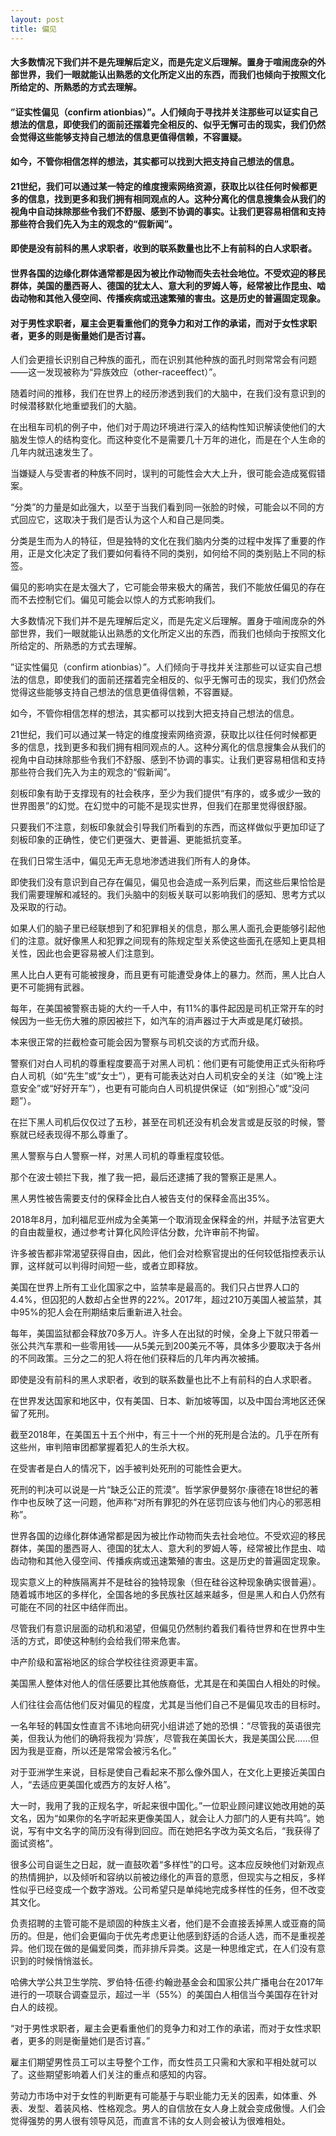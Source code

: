 ```yaml
---
layout: post
title: 偏见
---
```

#### 大多数情况下我们并不是先理解后定义，而是先定义后理解。置身于喧闹庞杂的外部世界，我们一眼就能认出熟悉的文化所定义出的东西，而我们也倾向于按照文化所给定的、所熟悉的方式去理解。 
#### ”证实性偏见（confirm ationbias）”。人们倾向于寻找并关注那些可以证实自己想法的信息，即使我们的面前还摆着完全相反的、似乎无懈可击的现实，我们仍然会觉得这些能够支持自己想法的信息更值得信赖，不容置疑。               
#### 如今，不管你相信怎样的想法，其实都可以找到大把支持自己想法的信息。           
#### 21世纪，我们可以通过某一特定的维度搜索网络资源，获取比以往任何时候都更多的信息，找到更多和我们拥有相同观点的人。这种分离化的信息搜集会从我们的视角中自动抹除那些令我们不舒服、感到不协调的事实。让我们更容易相信和支持那些符合我们先入为主的观念的“假新闻”。  
#### 即使是没有前科的黑人求职者，收到的联系数量也比不上有前科的白人求职者。      
#### 世界各国的边缘化群体通常都是因为被比作动物而失去社会地位。不受欢迎的移民群体，美国的墨西哥人、德国的犹太人、意大利的罗姆人等，经常被比作昆虫、啮齿动物和其他入侵空间、传播疾病或迅速繁殖的害虫。这是历史的普遍固定现象。     
#### 对于男性求职者，雇主会更看重他们的竞争力和对工作的承诺，而对于女性求职者，更多的则是衡量她们是否讨喜。
<!-- more -->
人们会更擅长识别自己种族的面孔，而在识别其他种族的面孔时则常常会有问题——这一发现被称为“异族效应（other-raceeffect）”。               

随着时间的推移，我们在世界上的经历渗透到我们的大脑中，在我们没有意识到的时候潜移默化地重塑我们的大脑。               

在出租车司机的例子中，他们对于周边环境进行深入的结构性知识解读使他们的大脑发生惊人的结构变化。而这种变化不是需要几十万年的进化，而是在个人生命的几年内就迅速发生了。               

当嫌疑人与受害者的种族不同时，误判的可能性会大大上升，很可能会造成冤假错案。               

“分类”的力量是如此强大，以至于当我们看到同一张脸的时候，可能会以不同的方式回应它，这取决于我们是否认为这个人和自己是同类。               

分类是生而为人的特征，但是独特的文化在我们脑内分类的过程中发挥了重要的作用，正是文化决定了我们要如何看待不同的类别，如何给不同的类别贴上不同的标签。               

偏见的影响实在是太强大了，它可能会带来极大的痛苦，我们不能放任偏见的存在而不去控制它们。偏见可能会以惊人的方式影响我们。               

大多数情况下我们并不是先理解后定义，而是先定义后理解。置身于喧闹庞杂的外部世界，我们一眼就能认出熟悉的文化所定义出的东西，而我们也倾向于按照文化所给定的、所熟悉的方式去理解。               

”证实性偏见（confirm ationbias）”。人们倾向于寻找并关注那些可以证实自己想法的信息，即使我们的面前还摆着完全相反的、似乎无懈可击的现实，我们仍然会觉得这些能够支持自己想法的信息更值得信赖，不容置疑。               

如今，不管你相信怎样的想法，其实都可以找到大把支持自己想法的信息。               

21世纪，我们可以通过某一特定的维度搜索网络资源，获取比以往任何时候都更多的信息，找到更多和我们拥有相同观点的人。这种分离化的信息搜集会从我们的视角中自动抹除那些令我们不舒服、感到不协调的事实。让我们更容易相信和支持那些符合我们先入为主的观念的“假新闻”。               

刻板印象有助于支撑现有的社会秩序，至少为我们提供“有序的，或多或少一致的世界图景”的幻觉。在幻觉中的可能不是现实世界，但我们在那里觉得很舒服。               

只要我们不注意，刻板印象就会引导我们所看到的东西，而这样做似乎更加印证了刻板印象的正确性，使它们更强大、更普遍、更能抵抗变革。               

在我们日常生活中，偏见无声无息地渗透进我们所有人的身体。               

即使我们没有意识到自己存在偏见，偏见也会造成一系列后果，而这些后果恰恰是我们需要理解和减轻的。我们头脑中的刻板关联可以影响我们的感知、思考方式以及采取的行动。               

如果人们的脑子里已经联想到了和犯罪相关的信息，那么黑人面孔会更能够引起他们的注意。就好像黑人和犯罪之间现有的陈规定型关系使这些面孔在感知上更具相关性，因此也会更容易被人们注意到。               

黑人比白人更有可能被搜身，而且更有可能遭受身体上的暴力。然而，黑人比白人更不可能拥有武器。               

每年，在美国被警察击毙的大约一千人中，有11%的事件起因是司机正常开车的时候因为一些无伤大雅的原因被拦下，如汽车的消声器过于大声或是尾灯破损。               

本来很正常的拦截检查可能会因为警察与司机交谈的方式而升级。               

警察们对白人司机的尊重程度要高于对黑人司机：他们更有可能使用正式头衔称呼白人司机（如“先生”或“女士”），更有可能表达对白人司机安全的关注（如“晚上注意安全”或“好好开车”），也更有可能向白人司机提供保证（如“别担心”或“没问题”）。               

在拦下黑人司机后仅仅过了五秒，甚至在司机还没有机会发言或是反驳的时候，警察就已经表现得不那么尊重了。               

黑人警察与白人警察一样，对黑人司机的尊重程度较低。               

那个在波士顿拦下我，推了我一把，最后还逮捕了我的警察正是黑人。               

黑人男性被告需要支付的保释金比白人被告支付的保释金高出35%。               

2018年8月，加利福尼亚州成为全美第一个取消现金保释金的州，并赋予法官更大的自由裁量权，通过参考计算化风险评估分数，允许审前不拘留。               

许多被告都非常渴望获得自由，因此，他们会对检察官提出的任何较低指控表示认罪，这样就可以判得时间短一些，或者立即释放。               

美国在世界上所有工业化国家之中，监禁率是最高的。我们只占世界人口的4.4%，但囚犯的人数却占全世界的22%。2017年，超过210万美国人被监禁，其中95%的犯人会在刑期结束后重新进入社会。               

每年，美国监狱都会释放70多万人。许多人在出狱的时候，全身上下就只带着一张公共汽车票和一些零用钱——从5美元到200美元不等，具体多少要取决于各州的不同政策。三分之二的犯人将在他们获释后的几年内再次被捕。               

即使是没有前科的黑人求职者，收到的联系数量也比不上有前科的白人求职者。               

在世界发达国家和地区中，仅有美国、日本、新加坡等国，以及中国台湾地区还保留了死刑。               

截至2018年，在美国五十五个州中，有三十一个州的死刑是合法的。几乎在所有这些州，审判陪审团都掌握着犯人的生杀大权。               

在受害者是白人的情况下，凶手被判处死刑的可能性会更大。               

死刑的判决可以说是一片“缺乏公正的荒漠”。哲学家伊曼努尔·康德在18世纪的著作中也反映了这一问题，他声称“对所有罪犯的外在惩罚应该与他们内心的邪恶相称”。               

世界各国的边缘化群体通常都是因为被比作动物而失去社会地位。不受欢迎的移民群体，美国的墨西哥人、德国的犹太人、意大利的罗姆人等，经常被比作昆虫、啮齿动物和其他入侵空间、传播疾病或迅速繁殖的害虫。这是历史的普遍固定现象。               

现实意义上的种族隔离并不是硅谷的独特现象（但在硅谷这种现象确实很普遍）。随着城市地区的多样化，全国各地的多民族社区越来越多，但是黑人和白人仍然有可能在不同的社区中结伴而出。               

尽管我们有意识层面的动机和渴望，但偏见仍然制约着我们看待世界和在世界中生活的方式，即使这种制约会给我们带来危害。               

中产阶级和富裕地区的综合学校往往资源更丰富。               

美国黑人整体对他人的信任感要比其他族裔低，尤其是在和美国白人相处的时候。               

人们往往会高估他们反对偏见的程度，尤其是当他们自己不是偏见攻击的目标时。               

一名年轻的韩国女性直言不讳地向研究小组讲述了她的恐惧：“尽管我的英语很完美，但我认为他们的确将我视为‘异族’，尽管我在美国长大，我是美国公民……但因为我是亚裔，所以还是常常会被污名化。”               

对于亚洲学生来说，目标是使自己看起来不那么像外国人，在文化上更接近美国白人，“去适应更美国化或西方的友好人格”。               

大一时，我用了我的正规名字，听起来很中国化。”一位职业顾问建议她改用她的英文名，因为“如果你的名字听起来更像美国人，就会让人力部门的人更有共鸣”。她说，写有中文名字的简历没有得到回应。而在她把名字改为英文名后，“我获得了面试资格”。               

很多公司自诞生之日起，就一直鼓吹着“多样性”的口号。这本应反映他们对新观点的热情拥护，以及倾听和容纳以前被边缘化的声音的意愿，但现实与之相反，多样性似乎已经变成一个数字游戏。公司希望只是单纯地完成多样性的任务，但不改变其文化。               

负责招聘的主管可能不是顽固的种族主义者，他们是不会直接丢掉黑人或亚裔的简历的。但是，他们会更偏向于优先考虑更让他感到舒适的合适人选，而不是重视差异。他们现在做的是偏爱同类，而非排斥异类。这是一种思维定式，在人们没有意识到的时候悄悄滋长。               

哈佛大学公共卫生学院、罗伯特·伍德·约翰逊基金会和国家公共广播电台在2017年进行的一项联合调查显示，超过一半（55%）的美国白人相信当今美国存在针对白人的歧视。               

“对于男性求职者，雇主会更看重他们的竞争力和对工作的承诺，而对于女性求职者，更多的则是衡量她们是否讨喜。”               

雇主们期望男性员工可以主导整个工作，而女性员工只需和大家和平相处就可以了。这些期望影响着人们关注的重点和感知的内容。               

劳动力市场中对于女性的判断更有可能基于与职业能力无关的因素，如体重、外表、发型、着装风格、性格观念。男人的自信放在女人身上就会变成傲慢。人们会觉得强势的男人很有领导风范，而直言不讳的女人则会被认为很难相处。               
